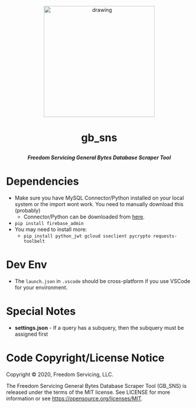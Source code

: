 <p align="center"><img src="https://raw.githubusercontent.com/freedomservicing/fs_branding/master/fs/fs_logo.jpg" alt="drawing" width="300"/></p>

# <p align="center"><b>gb_sns</b></p>
<p align="center"><b><i>Freedom Servicing General Bytes Database Scraper Tool</i></b></p>

# Dependencies
* Make sure you have MySQL Connector/Python installed on your local system or the import wont work. You need to manually download this (probably)
    * Connector/Python can be downloaded from [here](https://dev.mysql.com/downloads/connector/python/).
* `pip install firebase_admin`
* You may need to install more:
    * `pip install python_jwt gcloud sseclient pycrypto requests-toolbelt`

# Dev Env
* The `launch.json` in `.vscode` should be cross-platform if you use VSCode for your environment.

# Special Notes
* **settings.json** - If a query has a subquery, then the subquery must be assigned first

# Code Copyright/License Notice
Copyright © 2020, Freedom Servicing, LLC.

The Freedom Servicing General Bytes Database Scraper Tool (GB_SNS) is released under the terms of the MIT license. See LICENSE for more information or see https://opensource.org/licenses/MIT.
